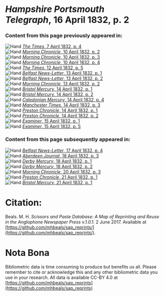 # *Hampshire Portsmouth Telegraph*, 16 April 1832, p. 2  
  
### Content from this page previously appeared in:  
![Hand](http://scissorsandpaste.net/wp-content/uploads/2017/06/smallhandpointer.png) [*The Times*, 7 April 1832, p. 4](https://mhbeals.github.io/sap_html/The-Times/The-Times-7-April-1832-p-4)  
![Hand](http://scissorsandpaste.net/wp-content/uploads/2017/06/smallhandpointer.png) [*Morning Chronicle*, 10 April 1832, p. 2](https://mhbeals.github.io/sap_html/Morning-Chronicle/Morning-Chronicle-10-April-1832-p-2)  
![Hand](http://scissorsandpaste.net/wp-content/uploads/2017/06/smallhandpointer.png) [*Morning Chronicle*, 10 April 1832, p. 3](https://mhbeals.github.io/sap_html/Morning-Chronicle/Morning-Chronicle-10-April-1832-p-3)  
![Hand](http://scissorsandpaste.net/wp-content/uploads/2017/06/smallhandpointer.png) [*Morning Chronicle*, 10 April 1832, p. 4](https://mhbeals.github.io/sap_html/Morning-Chronicle/Morning-Chronicle-10-April-1832-p-4)  
![Hand](http://scissorsandpaste.net/wp-content/uploads/2017/06/smallhandpointer.png) [*The Times*, 12 April 1832, p. 5](https://mhbeals.github.io/sap_html/The-Times/The-Times-12-April-1832-p-5)  
![Hand](http://scissorsandpaste.net/wp-content/uploads/2017/06/smallhandpointer.png) [*Belfast News-Letter*, 13 April 1832, p. 1](https://mhbeals.github.io/sap_html/Belfast-News-Letter/Belfast-News-Letter-13-April-1832-p-1)  
![Hand](http://scissorsandpaste.net/wp-content/uploads/2017/06/smallhandpointer.png) [*Belfast News-Letter*, 13 April 1832, p. 2](https://mhbeals.github.io/sap_html/Belfast-News-Letter/Belfast-News-Letter-13-April-1832-p-2)  
![Hand](http://scissorsandpaste.net/wp-content/uploads/2017/06/smallhandpointer.png) [*Morning Chronicle*, 13 April 1832, p. 2](https://mhbeals.github.io/sap_html/Morning-Chronicle/Morning-Chronicle-13-April-1832-p-2)  
![Hand](http://scissorsandpaste.net/wp-content/uploads/2017/06/smallhandpointer.png) [*Bristol Mercury*, 14 April 1832, p. 1](https://mhbeals.github.io/sap_html/Bristol-Mercury/Bristol-Mercury-14-April-1832-p-1)  
![Hand](http://scissorsandpaste.net/wp-content/uploads/2017/06/smallhandpointer.png) [*Bristol Mercury*, 14 April 1832, p. 2](https://mhbeals.github.io/sap_html/Bristol-Mercury/Bristol-Mercury-14-April-1832-p-2)  
![Hand](http://scissorsandpaste.net/wp-content/uploads/2017/06/smallhandpointer.png) [*Caledonian Mercury*, 14 April 1832, p. 4](https://mhbeals.github.io/sap_html/Caledonian-Mercury/Caledonian-Mercury-14-April-1832-p-4)  
![Hand](http://scissorsandpaste.net/wp-content/uploads/2017/06/smallhandpointer.png) [*Manchester Times*, 14 April 1832, p. 3](https://mhbeals.github.io/sap_html/Manchester-Times/Manchester-Times-14-April-1832-p-3)  
![Hand](http://scissorsandpaste.net/wp-content/uploads/2017/06/smallhandpointer.png) [*Preston Chronicle*, 14 April 1832, p. 1](https://mhbeals.github.io/sap_html/Preston-Chronicle/Preston-Chronicle-14-April-1832-p-1)  
![Hand](http://scissorsandpaste.net/wp-content/uploads/2017/06/smallhandpointer.png) [*Preston Chronicle*, 14 April 1832, p. 2](https://mhbeals.github.io/sap_html/Preston-Chronicle/Preston-Chronicle-14-April-1832-p-2)  
![Hand](http://scissorsandpaste.net/wp-content/uploads/2017/06/smallhandpointer.png) [*Examiner*, 15 April 1832, p. 1](https://mhbeals.github.io/sap_html/Examiner/Examiner-15-April-1832-p-1)  
![Hand](http://scissorsandpaste.net/wp-content/uploads/2017/06/smallhandpointer.png) [*Examiner*, 15 April 1832, p. 5](https://mhbeals.github.io/sap_html/Examiner/Examiner-15-April-1832-p-5)  
  
### Content from this page subsequently appeared in:  
![Hand](http://scissorsandpaste.net/wp-content/uploads/2017/06/smallhandpointer.png) [*Belfast News-Letter*, 17 April 1832, p. 4](https://mhbeals.github.io/sap_html/Belfast-News-Letter/Belfast-News-Letter-17-April-1832-p-4)  
![Hand](http://scissorsandpaste.net/wp-content/uploads/2017/06/smallhandpointer.png) [*Aberdeen Journal*, 18 April 1832, p. 3](https://mhbeals.github.io/sap_html/Aberdeen-Journal/Aberdeen-Journal-18-April-1832-p-3)  
![Hand](http://scissorsandpaste.net/wp-content/uploads/2017/06/smallhandpointer.png) [*Derby Mercury*, 18 April 1832, p. 1](https://mhbeals.github.io/sap_html/Derby-Mercury/Derby-Mercury-18-April-1832-p-1)  
![Hand](http://scissorsandpaste.net/wp-content/uploads/2017/06/smallhandpointer.png) [*Derby Mercury*, 18 April 1832, p. 2](https://mhbeals.github.io/sap_html/Derby-Mercury/Derby-Mercury-18-April-1832-p-2)  
![Hand](http://scissorsandpaste.net/wp-content/uploads/2017/06/smallhandpointer.png) [*Morning Chronicle*, 20 April 1832, p. 3](https://mhbeals.github.io/sap_html/Morning-Chronicle/Morning-Chronicle-20-April-1832-p-3)  
![Hand](http://scissorsandpaste.net/wp-content/uploads/2017/06/smallhandpointer.png) [*Preston Chronicle*, 21 April 1832, p. 1](https://mhbeals.github.io/sap_html/Preston-Chronicle/Preston-Chronicle-21-April-1832-p-1)  
![Hand](http://scissorsandpaste.net/wp-content/uploads/2017/06/smallhandpointer.png) [*Bristol Mercury*, 21 April 1832, p. 1](https://mhbeals.github.io/sap_html/Bristol-Mercury/Bristol-Mercury-21-April-1832-p-1)  


# Citation: 

Beals. M. H. *Scissors and Paste Database: A Map of Reprinting and Reuse in the Anglophone Newspaper Press v.1.0.1.* 2 June 2017. Available at [https://github.com/mhbeals/sap_reprints/](https://github.com/mhbeals/sap_reprints/). 

# Nota Bona

Bibliometric data is time consuming to produce but benefits us all. Please remember to cite or acknowledge this and any other bibliometric data you use in your research. All data is available CC-BY 4.0 at [https://github.com/mhbeals/sap_reprints](https://github.com/mhbeals/sap_reprints)